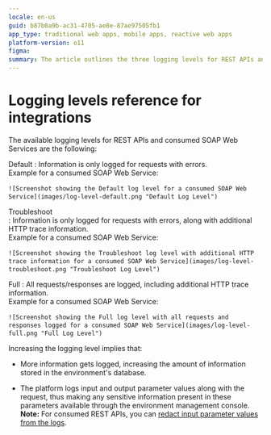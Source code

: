 ```yaml
---
locale: en-us
guid: b87b0a9b-ac31-4705-ae8e-87ae97505fb1
app_type: traditional web apps, mobile apps, reactive web apps
platform-version: o11
figma:
summary: The article outlines the three logging levels for REST APIs and consumed SOAP Web Services, detailing the amount of information logged at each level
---
```

# Logging levels reference for integrations

The available logging levels for REST APIs and consumed SOAP Web Services are the following:

Default
:   Information is only logged for requests with errors.  
    Example for a consumed SOAP Web Service:

    ![Screenshot showing the Default log level for a consumed SOAP Web Service](images/log-level-default.png "Default Log Level")

Troubleshoot  
:   Information is only logged for requests with errors, along with additional HTTP trace information.  
    Example for a consumed SOAP Web Service:

    ![Screenshot showing the Troubleshoot log level with additional HTTP trace information for a consumed SOAP Web Service](images/log-level-troubleshoot.png "Troubleshoot Log Level")

Full
:   All requests/responses are logged, including additional HTTP trace information.  
    Example for a consumed SOAP Web Service:

    ![Screenshot showing the Full log level with all requests and responses logged for a consumed SOAP Web Service](images/log-level-full.png "Full Log Level")

Increasing the logging level implies that:

* More information gets logged, increasing the amount of information stored in the environment's database.

* The platform logs input and output parameter values along with the request, thus making any sensitive information present in these parameters available through the environment management console.  
**Note:** For consumed REST APIs, you can [redact input parameter values from the logs](rest/consume-rest-apis/redact-info-from-logs.md).
